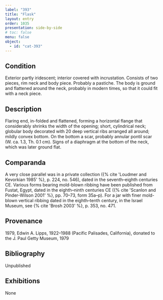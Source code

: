 ```yaml
---
label: "393"
title: "Flask"
layout: entry
order: 1035
presentation: side-by-side
# toc: false
menu: false
object:
  - id: "cat-393"
---
```


## Condition

Exterior partly iridescent; interior covered with incrustation. Consists of two pieces, rim neck and body piece. Probably a pastiche. The body is ground and flattened around the neck, probably in modern times, so that it could fit with a neck piece.

## Description

Flaring end, in-folded and flattened, forming a horizontal flange that considerably shrinks the width of the opening; short, cylindrical neck; globular body decorated with 20 deep vertical ribs arranged all around; mildly convex bottom. On the bottom a scar, probably annular pontil scar (W. ca. 1.3, Th. 0.1 cm). Signs of a diaphragm at the bottom of the neck, which was later ground flat.

## Comparanda

A very close parallel was in a private collection ({% cite 'Loudmer and Kevorkian 1985' %}, p. 224, no. 546), dated in the seventh–eighth centuries CE. Various forms bearing mold-blown ribbing have been published from Fustat, Egypt, dated in the eighth–ninth centuries CE ({% cite 'Scanlon and Pinder-Wilson 2001' %}, pp. 70–73, form 35a–p). For a jar with finer mold-blown vertical ribbing dated in the eighth–tenth century, in the Israel Museum, see {% cite 'Brosh 2003' %}, p. 353, no. 471.

## Provenance

1979, Edwin A. Lipps, 1922–1988 (Pacific Palisades, California), donated to the J. Paul Getty Museum, 1979

## Bibliography

Unpublished

## Exhibitions

None
